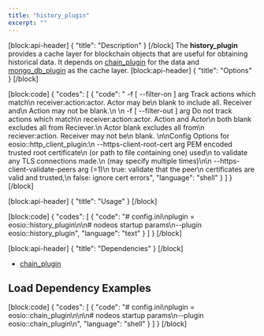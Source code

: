 ```yaml
---
title: "history_plugin"
excerpt: ""
---
```

[block:api-header]
{
  "title": "Description"
}
[/block]
The **history_plugin** provides a cache layer for blockchain objects that are useful for obtaining historical data. It depends on [chain_plugin](doc:chain_plugin) for the data and [mongo_db_plugin](doc:mongo_db_plugin) as the cache layer. 
[block:api-header]
{
  "title": "Options"
}
[/block]

[block:code]
{
  "codes": [
    {
      "code": "  -f [ --filter-on ] arg                Track actions which match\n                                        receiver:action:actor. Actor may be\n                                        blank to include all. Receiver and\n                                        Action may not be blank.\n                                        \n  -f [ --filter-out ] arg               Do not track actions which match\n                                        receiver:action:actor. Action and Actor\n                                        both blank excludes all from Reciever.\n                                        Actor blank excludes all from\n                                        reciever:action. Receiver may not be\n                                        blank.                                      \n\nConfig Options for eosio::http_client_plugin:\n  --https-client-root-cert arg          PEM encoded trusted root certificate\n                                        (or path to file containing one) used\n                                        to validate any TLS connections made.\n                                        (may specify multiple times)\n\n  --https-client-validate-peers arg (=1)\n                                        true: validate that the peer\n                                        certificates are valid and trusted,\n                                        false: ignore cert errors",
      "language": "shell"
    }
  ]
}
[/block]

[block:api-header]
{
  "title": "Usage"
}
[/block]

[block:code]
{
  "codes": [
    {
      "code": "# config.ini\nplugin = eosio::history_plugin\n\n# nodeos startup params\n--plugin eosio::history_plugin",
      "language": "text"
    }
  ]
}
[/block]

[block:api-header]
{
  "title": "Dependencies"
}
[/block]
- [chain_plugin](doc:chain_plugin) 

## Load Dependency Examples
[block:code]
{
  "codes": [
    {
      "code": "# config.ini\nplugin = eosio::chain_plugin\n\n\n# nodeos startup params\n--plugin eosio::chain_plugin\n",
      "language": "shell"
    }
  ]
}
[/block]